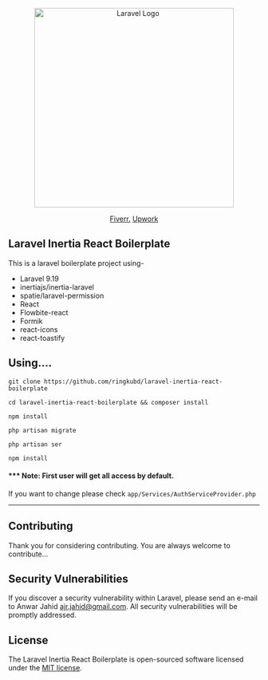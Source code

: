 <p align="center"><a href="https://anwarjahid.com" target="_blank"><img src="https://avatars.githubusercontent.com/u/20917263?v=4" width="400" alt="Laravel Logo"></a></p>

<p align="center">
<a href="https://fiver.com/ringkubd">Fiverr.</a>
<a href="https://www.upwork.com/freelancers/~012c99718d2b320766">
Upwork
</a>
</p>

## Laravel Inertia React Boilerplate

This is a laravel boilerplate project using-
- Laravel 9.19
- inertiajs/inertia-laravel
- spatie/laravel-permission
- React
- Flowbite-react
- Formik
- react-icons
- react-toastify

## Using....

```shell
git clone https://github.com/ringkubd/laravel-inertia-react-boilerplate
```
```shell
cd laravel-inertia-react-boilerplate && composer install
```
```shell
npm install
```
```shell
php artisan migrate
```
```shell
php artisan ser
```

```shell
npm install
```
#### *** Note: First user will get all access by default.
If you want to change please check ``app/Services/AuthServiceProvider.php``
***
## Contributing

Thank you for considering contributing. You are always welcome to contribute...

## Security Vulnerabilities

If you discover a security vulnerability within Laravel, please send an e-mail to Anwar Jahid [ajr.jahid@gmail.com](mailto:ajr.jahid@gmail.com). All security vulnerabilities will be promptly addressed.

## License

The Laravel Inertia React Boilerplate is open-sourced software licensed under the [MIT license](https://opensource.org/licenses/MIT).
